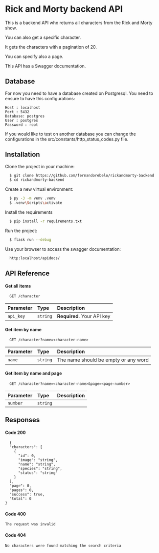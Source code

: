 # Rick and Morty backend API

This is a backend API who returns all characters from the Rick and Morty show.

You can also get a specific character.

It gets the characters with a pagination of 20.

You can specify also a page.

This API has a Swagger documentation.

## Database

For now you need to have a database created on Postgresql. You need to ensure to have this configurations:

```
Host : localhost
Port : 5432
Database: postgres
User : postgres
Password : root
```

If you would like to test on another database you can change the configurations in the src/constants/http_status_codes.py file.

## Installation

Clone the project in your machine:

```bash
  $ git clone https://github.com/fernandorebelo/rickandmorty-backend
  $ cd rickandmorty-backend
```

Create a new virtual environment:

```bash
  $ py -3 -m venv .venv
  $ .venv\Scripts\activate
```

Install the requirements

```bash
  $ pip install -r requirements.txt
```

Run the project:

```bash
  $ flask run --debug
```

Use your browser to access the swagger documentation:

```bash
  http:localhost/apidocs/
```

## API Reference

#### Get all items

```http
  GET /character
```

| Parameter | Type     | Description                |
| :-------- | :------- | :------------------------- |
| `api_key` | `string` | **Required**. Your API key |

#### Get item by name

```http
  GET /character?name=<character-name>
```

| Parameter | Type     | Description                          |
| :-------- | :------- | :----------------------------------- |
| `name`    | `string` | The name should be empty or any word |

#### Get item by name and page

```http
  GET /character?name=<character-name>&page=<page-number>
```

| Parameter | Type     | Description |
| :-------- | :------- | :---------- |
| `number`  | `string` |             |

## Responses

#### Code 200

```http
  {
  "characters": [
    {
      "id": 0,
      "image": "string",
      "name": "string",
      "species": "string",
      "status": "string"
    }
  ],
  "page": 0,
  "pages": 0,
  "success": true,
  "total": 0
}
```

#### Code 400

```
The request was invalid
```

#### Code 404

```
No characters were found matching the search criteria
```
